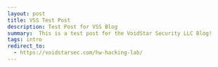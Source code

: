 ```yaml
---
layout: post
title: VSS Test Post
description: Test Post for VSS Blog
summary:  This is a test post for the VoidStar Security LLC Blog!
tags: intro
redirect_to:
  - https://voidstarsec.com/hw-hacking-lab/
---
```

